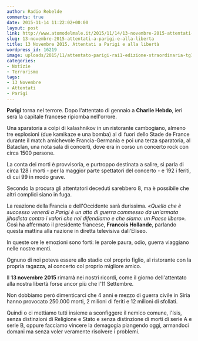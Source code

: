 ```yaml
---
author: Radio Rebelde
comments: true
date: 2015-11-14 11:22:02+00:00
layout: post
link: http://www.atomodelmale.it/2015/11/14/13-novembre-2015-attentati-a-parigi-e-alla-liberta/
slug: 13-novembre-2015-attentati-a-parigi-e-alla-liberta
title: 13 Novembre 2015. Attentati a Parigi e alla libertà
wordpress_id: 16219
image: uploads/2015/11/attentato-parigi-rai1-edizione-straordinaria-tg1.jpg
categories:
- Notizie
- Terrorismo
tags:
- 13 Novembre
- Attentati
- Parigi
---
```


**Parigi** torna nel terrore. Dopo l'attentato di gennaio a **Charlie Hebdo**, ieri sera la capitale francese ripiomba nell'orrore.

Una sparatoria a colpi di kalashnikov in un ristorante cambogiano, almeno tre esplosioni (due kamikaze e una bomba) al di fuori dello Stade de France durante il match amichevole Francia-Germania e poi una terza sparatoria, al Bataclan, una nota sala di concerti, dove era in corso un concerto rock con circa 1500 persone.

La conta dei morti è provvisoria, e purtroppo destinata a salire, si parla di circa 128 i morti - per la maggior parte spettatori del concerto - e 192 i feriti, di cui 99 in modo grave.

Secondo la procura gli attentatori deceduti sarebbero 8, ma è possibile che altri complici siano in fuga.

La reazione della Francia e dell'Occidente sarà durissima. _«Quello che è successo venerdì a Parigi è un atto di guerra commesso da un'armata jihadista contro i valori che noi difendiamo e che siamo: un Paese libero»._ Così ha affermato il presidente francese, **Francois Hollande**, parlando questa mattina alla nazione in diretta televisiva dall'Eliseo.

In queste ore le emozioni sono forti: le parole paura, odio, guerra viaggiano nelle nostre menti.

Ognuno di noi poteva essere allo stadio col proprio figlio, al ristorante con la propria ragazza, al concerto col proprio migliore amico.

Il **13 novembre 2015** rimarrà nei nostri ricordi, come il giorno dell'attentato alla nostra libertà forse ancor più che l'11 Settembre.

Non dobbiamo però dimenticarci che 4 anni e mezzo di guerra civile in Siria hanno provocato 250.000 morti, 2 milioni di feriti e 12 milioni di sfollati.

Quindi o ci mettiamo tutti insieme a sconfiggere il nemico comune, l'Isis, senza distinzioni di Religione e Stato e senza distinzione di morti di serie A e serie B, oppure facciamo vincere la demagogia piangendo oggi, armandoci domani ma senza voler veramente risolvere i problemi.

